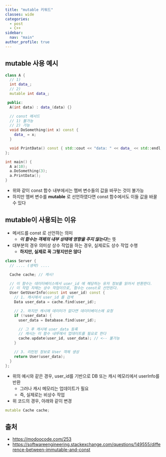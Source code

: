 ```yaml
---
title: "mutable 키워드"
classes: wide
categories: 
  - post
  - C++
sidebar:
  nav: "main"
author_profile: true
---
```


## mutable 사용 예시

```c++
class A {
  // 1) 
  int data_;
  // 2)
  mutable int data_;

 public:
  A(int data) : data_(data) {}

  // const 메서드
  // 1) 불가능
  // 2) 가능
  void DoSomething(int x) const {
    data_ = x;  
  }

  void PrintData() const { std::cout << "data: " << data_ << std::endl; }
};

int main() {
  A a(10);
  a.DoSomething(3);
  a.PrintData();
}
```
* 위와 같이 const 함수 내부에서는 멤버 변수들의 값을 바꾸는 것이 불가능
* 하지만 멤버 변수를 **mutable** 로 선언하였다면 const 함수에서도 이들 값을 바꿀 수 있다

## mutable이 사용되는 이유
* 메서드를 const 로 선언하는 의미
  * ***이 함수는 객체의 내부 상태에 영향을 주지 않는다***는 뜻
* 대부분의 경우 의미상 상수 작업을 하는 경우, 실제로도 상수 작업 수행
  * **하지만, 실제로 꼭 그렇지만은 않다**

```c++
class Server {
  // .... (생략) ....

  Cache cache; // 캐시!

  // 이 함수는 데이터베이스에서 user_id 에 해당하는 유저 정보를 읽어서 반환한다.
  // 이 작업 자체는 상수 작업이므로, 함수는 const로 선언된다.
  User GetUserInfo(const int user_id) const {
    // 1. 캐시에서 user_id 를 검색
    Data user_data = cache.find(user_id);

    // 2. 하지만 캐시에 데이터가 없다면 데이터베이스에 요청
    if (!user_data) {
      user_data = Database.find(user_id);

      // 그 후 캐시에 user_data 등록
      // 캐시는 이 함수 내부에서 업데이트를 필요로 한다
      cache.update(user_id, user_data); // <-- 불가능
    }

    // 3. 리턴된 정보로 User 객체 생성
    return User(user_data);
  }
};
```
* 위의 예시와 같은 경우, user_id를 기반으로 DB 또는 캐시 메모리에서 userInfo를 반환
  * 그러나 캐시 메모리는 업데이트가 필요
  * 즉, 실제로는 비상수 작업
* 위 코드의 경우, 아래와 같이 변경

```c++
mutable Cache cache;
```

## 출처
* <https://modoocode.com/253>
* <https://softwareengineering.stackexchange.com/questions/149555/difference-between-immutable-and-const>